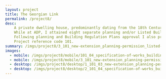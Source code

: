 ```yaml
---
layout: project
title: The Georgian Link
permalink: /project8/
desc:
    A private dwelling house, predominantly dating from the 18th Century, statutorily listed Grade 2, with historical links to the Bowes Lyons family.<br><br>
    While at ADP, I attained eight separate planning and/or Listed Building Consent approvals, required for various alterations and extensions; prepared additional drawn details to clear numerous pre-commencement planning conditions.  One of these approvals involved the removal of an unsightly and dilapidated 1970’s lean-to link and the formation of a new kitchen link extension at the rear of the property.<br><br>
    Following planning and Building Regulation Plans approval I also prepared and tendered the scheme.<br><br>
    Project reference code 101.
summary: /imgs/project8/3_101_new-extension_planning-permission_listed-builing-consent_approval_GAL.jpg
images:
  - mobile: /imgs/project8/mobile/101_04_specification-of-works_building-regulations_listed-building_M.jpg
  - mobile: /imgs/project8/mobile/3_101_new-extension_planning-permission_listed-builing-consent_approval_M.jpg
  - desktop: /imgs/project8/desktop/1_101_03_new-extension_planning-permission_listed-builing-consent_approval_DT.jpg
  - desktop: /imgs/project8/desktop/2_101_04_specification-of-works_building-regulations_listed-building_DT.jpg
---
```

